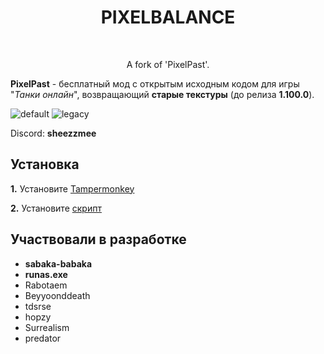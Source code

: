 <center><h1>PIXELBALANCE</h1><br>
<p>A fork of 'PixelPast'.</p></center>

**PixelPast** - бесплатный мод с открытым исходным кодом для игры "*Танки онлайн*", возвращающий **старые текстуры** (до релиза **1.100.0**).

![default](https://raw.githubusercontent.com/sheezzmee/PixelPast/main/assets/default.png)
![legacy](https://raw.githubusercontent.com/sheezzmee/PixelPast/main/assets/legacy.png)

Discord: **sheezzmee**

## Установка

**1.** Установите [Tampermonkey](https://www.tampermonkey.net/)

**2.** Установите [скрипт](https://raw.githubusercontent.com/sheezzmee/PixelPast/main/PixelPast.user.js)

## Участвовали в разработке

- **sabaka-babaka**
- **runas.exe**
- Rabotaem
- Beyyoonddeath
- tdsrse
- hopzy
- Surrealism
- predator
